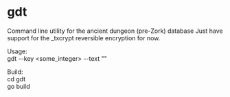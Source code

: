 gdt
===

Command line utility for the ancient dungeon (pre-Zork) database
Just have support for the _txcrypt reversible encryption for now.

Usage:  
gdt --key <some_integer> --text "<some string>"  

Build:  
cd gdt  
go build  